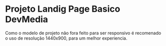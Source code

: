 # Projeto Landig Page Basico DevMedia

Como o modelo de projeto não fora feito para ser responsivo é recomenado o uso de resolução 1440x900, para um melhor experiencia.
